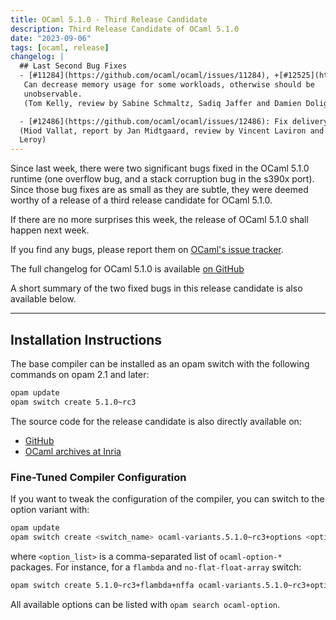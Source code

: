 ```yaml
---
title: OCaml 5.1.0 - Third Release Candidate
description: Third Release Candidate of OCaml 5.1.0
date: "2023-09-06"
tags: [ocaml, release]
changelog: |
  ## Last Second Bug Fixes
  - [#11284](https://github.com/ocaml/ocaml/issues/11284), +[#12525](https://github.com/ocaml/ocaml/issues/12525): Use compression of entries scheme when pruning mark stack.
   Can decrease memory usage for some workloads, otherwise should be
   unobservable.
   (Tom Kelly, review by Sabine Schmaltz, Sadiq Jaffer and Damien Doligez)

  - [#12486](https://github.com/ocaml/ocaml/issues/12486): Fix delivery of unhandled effect exceptions on s390x
  (Miod Vallat, report by Jan Midtgaard, review by Vincent Laviron and Xavier
  Leroy)
---
```


Since last week, there were two significant bugs fixed in the OCaml 5.1.0 runtime (one overflow bug, and a stack corruption bug in the s390x port). Since those bug fixes are as small as they are subtle, they were deemed worthy of a release of a third release candidate for OCaml 5.1.0.

If there are no more surprises this week, the release of OCaml 5.1.0 shall happen next week.

If you find any bugs, please report them on [OCaml's issue tracker](https://github.com/ocaml/ocaml/issues).

The full changelog for OCaml 5.1.0 is available [on GitHub](https://github.com/ocaml/ocaml/blob/5.1/Changes)

A short summary of the two fixed bugs in this release candidate is also available below.


---
## Installation Instructions

The base compiler can be installed as an opam switch with the following commands on opam 2.1 and later:
```bash
opam update
opam switch create 5.1.0~rc3
```

The source code for the release candidate is also directly available on:

* [GitHub](https://github.com/ocaml/ocaml/archive/5.1.0-rc3.tar.gz)
* [OCaml archives at Inria](https://caml.inria.fr/pub/distrib/ocaml-5.1/ocaml-5.1.0~rc3.tar.gz)

### Fine-Tuned Compiler Configuration

If you want to tweak the configuration of the compiler, you can switch to the option variant with:
```bash
opam update
opam switch create <switch_name> ocaml-variants.5.1.0~rc3+options <option_list>
```
where `<option_list>` is a comma-separated list of `ocaml-option-*` packages. For instance, for a `flambda` and `no-flat-float-array` switch:
```bash
opam switch create 5.1.0~rc3+flambda+nffa ocaml-variants.5.1.0~rc3+options ocaml-option-flambda ocaml-option-no-flat-float-array
```

All available options can be listed with `opam search ocaml-option`.

